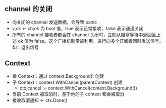 ## channel 的关闭

* 向关闭的 channel 发送数据，会导致 panic
* v,ok <- ch;ok 为 bool 值，true 表示正常接收，false 表示通道关闭
* 所有的 channel 接收者都会在 channel 关闭时，立刻从阻塞等待中返回且上述 ok 值为 false。这个广播机制常被利用，进行向多个订阅者同时发送信号。如：退出信号

## Context

* 根 Context：通过 context.Background() 创建
* 子 Context：context.WithCancel(parentContext) 创建
  * ctx,cancel := context.WithCancel(context.Background())
* 当前 Context 被取消时，基于他的子 context 都会被取消
* 接收取消通知 <- ctx.Done()